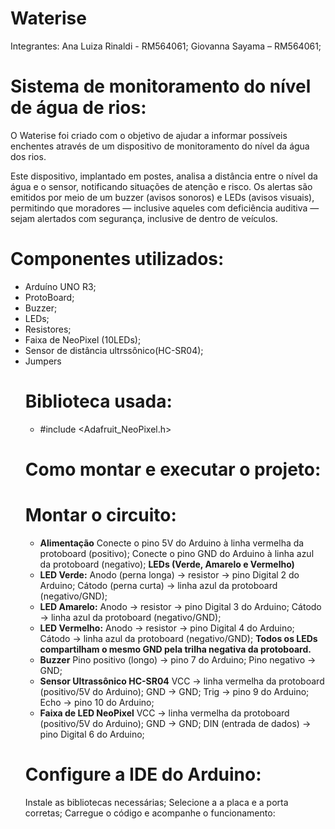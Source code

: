# Waterise
Integrantes:
Ana Luiza Rinaldi - RM564061; 
Giovanna Sayama – RM564061;
# Sistema de monitoramento do nível de água de rios:
O Waterise foi criado com o objetivo de ajudar a informar possíveis enchentes através de um dispositivo de monitoramento do nível da água dos rios. 

Este dispositivo, implantado em postes, analisa a distância entre o nível da água e o sensor, notificando situações de atenção e risco. Os alertas são emitidos por meio de um buzzer (avisos sonoros) e LEDs (avisos visuais), permitindo que moradores — inclusive aqueles com deficiência auditiva — sejam alertados com segurança, inclusive de dentro de veículos.
# Componentes utilizados:
- Arduíno UNO R3;
- ProtoBoard;
- Buzzer;
- LEDs;
- Resistores;
- Faixa de NeoPixel (10LEDs);
- Sensor de distância ultrssônico(HC-SR04);
- Jumpers
  # Biblioteca usada:
  - #include <Adafruit_NeoPixel.h>
  # Como montar e executar o projeto:
  #  Montar o circuito:
  - **Alimentação**
   Conecte o pino 5V do Arduino à linha vermelha da protoboard (positivo);
   Conecte o pino GND do Arduino à linha azul da protoboard (negativo);
  **LEDs (Verde, Amarelo e Vermelho)**
  - **LED Verde:**
   Anodo (perna longa) → resistor → pino Digital 2 do Arduino;
   Cátodo (perna curta) → linha azul da protoboard (negativo/GND);
  - **LED Amarelo:**
   Anodo → resistor → pino Digital 3 do Arduino;
   Cátodo → linha azul da protoboard (negativo/GND);
  - **LED Vermelho:**
   Anodo → resistor → pino Digital 4 do Arduino;
   Cátodo → linha azul da protoboard (negativo/GND);
  **Todos os LEDs compartilham o mesmo GND pela trilha negativa da protoboard.**
  - **Buzzer**
   Pino positivo (longo) → pino 7 do Arduino;
   Pino negativo → GND;
  - **Sensor Ultrassônico HC-SR04**
   VCC → linha vermelha da protoboard (positivo/5V do Arduino);
   GND → GND;
   Trig → pino 9 do Arduino;
   Echo → pino 10 do Arduino;
  - **Faixa de LED NeoPixel**
   VCC → linha vermelha da protoboard (positivo/5V do Arduino);
   GND → GND;
   DIN (entrada de dados) → pino Digital 6 do Arduino;
  # Configure a IDE do Arduino:
   Instale as bibliotecas necessárias;
   Selecione a a placa e a porta corretas;
   Carregue o código e acompanhe o funcionamento:
  


